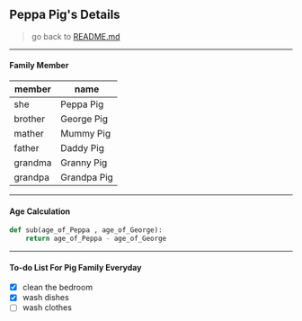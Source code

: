 ## Peppa Pig's Details
>go back to [README.md](/README.md)
---

#### Family Member

|member   |name   |
| ---    | -------- |
| she  |  Peppa Pig     |
| brother   |  George  Pig   |
| mather   | Mummy Pig     |
| father   | Daddy Pig     |
|grandma   |Granny Pig    |
|  grandpa   | Grandpa Pig    |

---
#### Age Calculation
```python
def sub(age_of_Peppa , age_of_George):
    return age_of_Peppa - age_of_George
```

---

#### To-do List For Pig Family Everyday


* [x] clean the bedroom
* [x] wash dishes
* [ ] wash clothes
